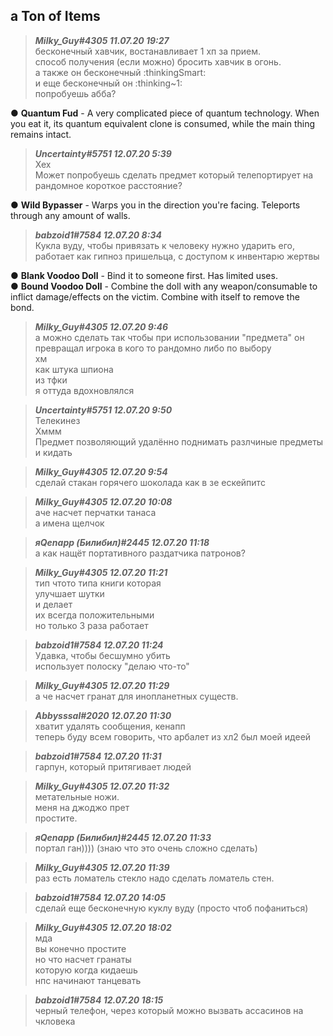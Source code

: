 ﻿## a Ton of Items ##

> ***Milky_Guy#4305 11.07.20 19:27***<br/>
> бесконечный хавчик, востанавливает 1 хп за прием.<br/>
> способ получения (если можно) бросить хавчик в огонь.<br/>
> а также он бесконечный :thinkingSmart:<br/>
> и еще бесконечный он :thinking~1:<br/>
> попробуешь абба?

● **Quantum Fud** - A very complicated piece of quantum technology. When you eat it, its quantum equivalent clone is consumed, while the main thing remains intact.

> ***Uncertainty#5751 12.07.20 5:39***<br/>
> Хех<br/>
> Может попробуешь сделать предмет который телепортирует на рандомное короткое расстояние?

● **Wild Bypasser** - Warps you in the direction you're facing. Teleports through any amount of walls.

> ***babzoid1#7584 12.07.20 8:34***<br/>
> Кукла вуду, чтобы привязать к человеку нужно ударить его, работает как гипноз пришельца, с доступом к инвентарю жертвы

● **Blank Voodoo Doll** - Bind it to someone first. Has limited uses.<br/>
● **Bound Voodoo Doll** - Combine the doll with any weapon/consumable to inflict damage/effects on the victim. Combine with itself to remove the bond.

> ***Milky_Guy#4305 12.07.20 9:46***<br/>
> а можно сделать так чтобы при использовании "предмета" он превращал игрока в кого то рандомно либо по выбору<br/>
> хм<br/>
> как штука шпиона<br/>
> из тфки<br/>
> я оттуда вдохновлялся

> ***Uncertainty#5751 12.07.20 9:50***<br/>
> Телекинез<br/>
> Хммм<br/>
> Предмет позволяющий удалённо поднимать разлчиные предметы<br/>
> и кидать

> ***Milky_Guy#4305 12.07.20 9:54***<br/>
> сделай стакан горячего шоколада как в зе ескейпитс

> ***Milky_Guy#4305 12.07.20 10:08***<br/>
> аче насчет перчатки танаса<br/>
> а имена щелчок

> ***яQenapp (Билибил)#2445 12.07.20 11:18***<br/>
> а как нащёт портативного раздатчика патронов?

> ***Milky_Guy#4305 12.07.20 11:21***<br/>
> тип чтото типа книги которая<br/>
> улучшает шутки<br/>
> и делает<br/>
> их всегда положительными<br/>
> но только 3 раза работает

> ***babzoid1#7584 12.07.20 11:24***<br/>
> Удавка, чтобы бесшумно убить<br/>
> использует полоску "делаю что-то"

> ***Milky_Guy#4305 12.07.20 11:29***<br/>
> а че насчет гранат для инопланетных существ.

> ***Abbysssal#2020 12.07.20 11:30***<br/>
> хватит удалять сообщения, кенапп<br/>
> теперь буду всем говорить, что арбалет из хл2 был моей идеей

> ***babzoid1#7584 12.07.20 11:31***<br/>
> гарпун, который притягивает людей

> ***Milky_Guy#4305 12.07.20 11:32***<br/>
> метательные ножи.<br/>
> меня на джоджо прет<br/>
> простите.

> ***яQenapp (Билибил)#2445 12.07.20 11:33***<br/>
> портал ган)))) (знаю что это очень сложно сделать)

> ***Milky_Guy#4305 12.07.20 11:39***<br/>
раз есть ломатель стекло надо сделать ломатель стен.

> ***babzoid1#7584 12.07.20 14:05***<br/>
> сделай еще бесконечную куклу вуду (просто чтоб пофаниться)

> ***Milky_Guy#4305 12.07.20 18:02***<br/>
> мда<br/>
> вы конечно простите<br/>
> но что насчет гранаты<br/>
> которую когда кидаешь<br/>
> нпс начинают танцевать

> ***babzoid1#7584 12.07.20 18:15***<br/>
> черный телефон, через который можно вызвать ассасинов на чкловека












